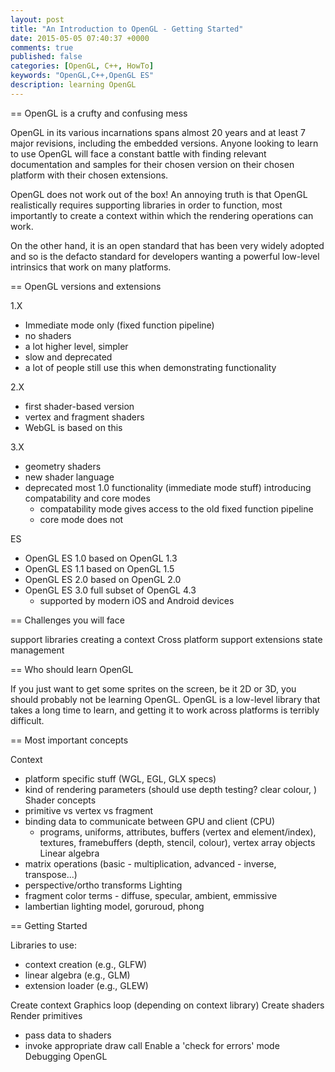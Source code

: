 ```yaml
---
layout: post
title: "An Introduction to OpenGL - Getting Started"
date: 2015-05-05 07:40:37 +0000
comments: true
published: false
categories: [OpenGL, C++, HowTo]
keywords: "OpenGL,C++,OpenGL ES"
description: learning OpenGL
---
```


== OpenGL is a crufty and confusing mess

OpenGL in its various incarnations spans almost 20 years and at least 7 major revisions, including the embedded versions. Anyone looking to learn to use OpenGL will face a constant battle with finding relevant documentation and samples for their chosen version on their chosen platform with their chosen extensions. 

OpenGL does not work out of the box! An annoying truth is that OpenGL realistically requires supporting libraries in order to function, most importantly to create a context within which the rendering operations can work.

On the other hand, it is an open standard that has been very widely adopted and so is the defacto standard for developers wanting a powerful low-level intrinsics that work on many platforms.

== OpenGL versions and extensions

1.X
 - Immediate mode only (fixed function pipeline)
 - no shaders
 - a lot higher level, simpler
 - slow and deprecated
 - a lot of people still use this when demonstrating functionality

2.X
 - first shader-based version
 - vertex and fragment shaders
 - WebGL is based on this

3.X
 - geometry shaders
 - new shader language
 - deprecated most 1.0 functionality (immediate mode stuff) introducing compatability and core modes
   - compatability mode gives access to the old fixed function pipeline
   - core mode does not

ES
 - OpenGL ES 1.0 based on OpenGL 1.3
 - OpenGL ES 1.1 based on OpenGL 1.5
 - OpenGL ES 2.0 based on OpenGL 2.0
 - OpenGL ES 3.0 full subset of OpenGL 4.3
   - supported by modern iOS and Android devices


== Challenges you will face

support libraries
creating a context
Cross platform support
extensions
state management

== Who should learn OpenGL

If you just want to get some sprites on the screen, be it 2D or 3D, you should probably not be learning OpenGL. OpenGL is a low-level library that takes a long time to learn, and getting it to work across platforms is terribly difficult.

== Most important concepts

Context
 - platform specific stuff (WGL, EGL, GLX specs)
 - kind of rendering parameters (should use depth testing? clear colour, )
Shader concepts
 - primitive vs vertex vs fragment
 - binding data to communicate between GPU and client (CPU)
   - programs, uniforms, attributes, buffers (vertex and element/index), textures, framebuffers (depth, stencil, colour), vertex array objects
Linear algebra
 - matrix operations (basic - multiplication, advanced - inverse, transpose...)
 - perspective/ortho transforms
Lighting
 - fragment color terms - diffuse, specular, ambient, emmissive
 - lambertian lighting model, goruroud, phong

== Getting Started

Libraries to use:
 - context creation (e.g., GLFW)
 - linear algebra (e.g., GLM)
 - extension loader (e.g., GLEW)

Create context
Graphics loop (depending on context library)
Create shaders
Render primitives
 - pass data to shaders
 - invoke appropriate draw call
Enable a 'check for errors' mode
Debugging OpenGL
